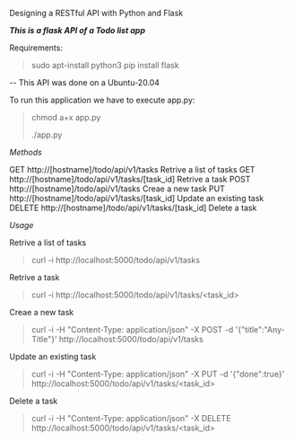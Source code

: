 Designing a RESTful API with Python and Flask

<b>*This is a flask API of a Todo list app*</b>



Requirements:
> sudo apt-install python3
> pip install flask

-- This API was done on a Ubuntu-20.04

To run this application we have to execute app.py:
> chmod a+x app.py
> 
> ./app.py

*Methods*

GET 	http://[hostname]/todo/api/v1/tasks 			Retrive a list of tasks
GET 	http://[hostname]/todo/api/v1/tasks/[task_id]		Retrive a task
POST	http://[hostname]/todo/api/v1/tasks			Creae a new task
PUT	http://[hostname]/todo/api/v1/tasks/[task_id]		Update an existing task
DELETE	http://[hostname]/todo/api/v1/tasks/[task_id]		Delete a task


*Usage*

Retrive a list of tasks		
> curl -i http://localhost:5000/todo/api/v1/tasks

Retrive a task
> curl -i http://localhost:5000/todo/api/v1/tasks/<task_id>

Creae a new task
> curl -i -H "Content-Type: application/json" -X POST -d '{"title":"Any-Title"}' http://localhost:5000/todo/api/v1/tasks

Update an existing task
> curl -i -H "Content-Type: application/json" -X PUT -d '{"done":true}' http://localhost:5000/todo/api/v1/tasks/<task_id>

Delete a task
> curl -i -H "Content-Type: application/json" -X DELETE http://localhost:5000/todo/api/v1/tasks/<task_id>
